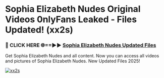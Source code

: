 # Sophia Elizabeth Nudes Original Videos 0nlyFans Leaked - Files Updated! (xx2s)

<h3>🔴 CLICK HERE 🌐==►► <a href="https://tinyurl.com/yrmya6cz" rel="nofollow">Sophia Elizabeth Nudes Updated Files</a></h3>

Get Sophia Elizabeth Nudes and all content. Now you can access all videos and pictures of Sophia Elizabeth Nudes. New Updated Files 2025!

[![xx2s](https://i.imgur.com/FMdXYCs.gif)](https://tinyurl.com/yrmya6cz)
